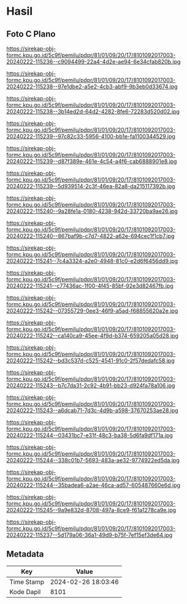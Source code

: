 # Hasil

## Foto C Plano

https://sirekap-obj-formc.kpu.go.id/5c9f/pemilu/pdpr/81/01/09/20/17/8101092017003-20240222-115236--c9094499-22a4-4d2e-ae94-6e34cfab820b.jpg

https://sirekap-obj-formc.kpu.go.id/5c9f/pemilu/pdpr/81/01/09/20/17/8101092017003-20240222-115238--97e1dbe2-a5e2-4cb3-abf9-9b3eb0d33674.jpg

https://sirekap-obj-formc.kpu.go.id/5c9f/pemilu/pdpr/81/01/09/20/17/8101092017003-20240222-115238--3b14ed2d-64d2-4282-8fe6-72283d520d02.jpg

https://sirekap-obj-formc.kpu.go.id/5c9f/pemilu/pdpr/81/01/09/20/17/8101092017003-20240222-115239--97c82c33-5956-4100-bb1e-fa1100344529.jpg

https://sirekap-obj-formc.kpu.go.id/5c9f/pemilu/pdpr/81/01/09/20/17/8101092017003-20240222-115239--d87f389e-461e-4c54-a4f6-cab6888901e8.jpg

https://sirekap-obj-formc.kpu.go.id/5c9f/pemilu/pdpr/81/01/09/20/17/8101092017003-20240222-115239--5d939514-2c3f-46ea-82a8-da215117392b.jpg

https://sirekap-obj-formc.kpu.go.id/5c9f/pemilu/pdpr/81/01/09/20/17/8101092017003-20240222-115240--9a28fe1a-0180-4238-942d-33720ba9ae26.jpg

https://sirekap-obj-formc.kpu.go.id/5c9f/pemilu/pdpr/81/01/09/20/17/8101092017003-20240222-115240--867baf9b-c7d7-4822-a62e-694cec1f1cb7.jpg

https://sirekap-obj-formc.kpu.go.id/5c9f/pemilu/pdpr/81/01/09/20/17/8101092017003-20240222-115241--7c4a3324-a2e0-4948-81c0-e2d6f6456dd9.jpg

https://sirekap-obj-formc.kpu.go.id/5c9f/pemilu/pdpr/81/01/09/20/17/8101092017003-20240222-115241--c77436ac-1f00-4f45-85bf-92e3d82467fb.jpg

https://sirekap-obj-formc.kpu.go.id/5c9f/pemilu/pdpr/81/01/09/20/17/8101092017003-20240222-115242--07355729-0ee3-46f9-a5ad-f68855620a2e.jpg

https://sirekap-obj-formc.kpu.go.id/5c9f/pemilu/pdpr/81/01/09/20/17/8101092017003-20240222-115242--ca140ca9-45ee-4f9d-b374-659205a05d28.jpg

https://sirekap-obj-formc.kpu.go.id/5c9f/pemilu/pdpr/81/01/09/20/17/8101092017003-20240222-115242--bd3c537d-c525-4541-91c0-2f57dedafc58.jpg

https://sirekap-obj-formc.kpu.go.id/5c9f/pemilu/pdpr/81/01/09/20/17/8101092017003-20240222-115243--b7c7da31-2c92-4b91-bb23-d924fa78a106.jpg

https://sirekap-obj-formc.kpu.go.id/5c9f/pemilu/pdpr/81/01/09/20/17/8101092017003-20240222-115243--a6dcab71-7d3c-4d9b-a598-37670253ae28.jpg

https://sirekap-obj-formc.kpu.go.id/5c9f/pemilu/pdpr/81/01/09/20/17/8101092017003-20240222-115244--03431bc7-e31f-48c3-ba38-5d6fa9df171a.jpg

https://sirekap-obj-formc.kpu.go.id/5c9f/pemilu/pdpr/81/01/09/20/17/8101092017003-20240222-115244--338c01b7-5693-483a-ae32-9774922ed5da.jpg

https://sirekap-obj-formc.kpu.go.id/5c9f/pemilu/pdpr/81/01/09/20/17/8101092017003-20240222-115244--35badea6-a2ae-46ca-ad57-605487660e6d.jpg

https://sirekap-obj-formc.kpu.go.id/5c9f/pemilu/pdpr/81/01/09/20/17/8101092017003-20240222-115245--9a9e832d-8708-497a-8ce9-f61a1278ca9e.jpg

https://sirekap-obj-formc.kpu.go.id/5c9f/pemilu/pdpr/81/01/09/20/17/8101092017003-20240222-115237--5d179a06-36a1-49d9-b75f-7ef15ef3de64.jpg


## Metadata

| Key        | Value               |
| ---------- | ------------------- |
| Time Stamp | 2024-02-26 18:03:46 |
| Kode Dapil | 8101                |



